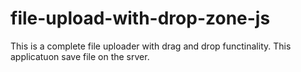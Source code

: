# file-upload-with-drop-zone-js
This is a complete file uploader with drag and drop functinality. This applicatuon save file on the srver.
